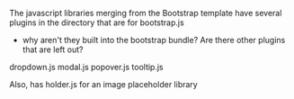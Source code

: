 The javascript libraries merging from the Bootstrap template
have several plugins in the directory that are for bootstrap.js
- why aren't they built into the bootstrap bundle? Are there
other plugins that are left out?

dropdown.js
modal.js
popover.js
tooltip.js

Also, has holder.js for an image placeholder library
